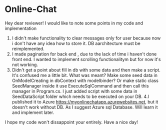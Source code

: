 # Online-Chat
Hey dear reviewer!
I would like to note some points in my code and implementation
1. I didn't make functionality to clear messages only for user because now i don't have any idea how to store it. DB aarchitecture must be reimplemented.
2. I made pagination for back end , due to the lack of time i haven't done front end. I wanted to implement scrolling functionalitym but for now it's not working.
3. Didn't get a point about fill in db with some data and then make a script. It's confused me a little bit. What was meant? Make some seed data in OnModelCreating in dbContext
with modelbinder? Or make static class SeedManager inside it use ExecuteSqlCommand and then call this manager in Program.cs. I just added script with some data in SeedDataScript folder
which needs to be executed on your DB.
4.I published it to Azure https://myonlinechatapp.azurewebsites.net, but it doesn't work without DB. As I suggest Azure sql Database. Will learn it and implement later.

I hope my code won't dissappoint your entirely. Have a nice day!

